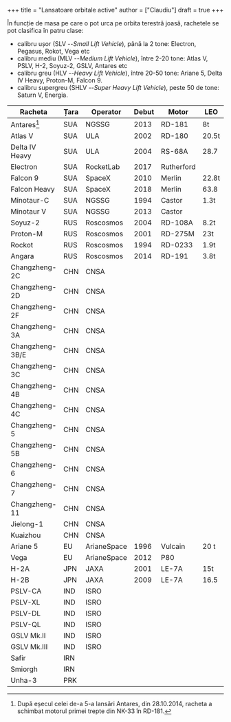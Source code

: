 +++
title = "Lansatoare orbitale active"
author = ["Claudiu"]
draft = true
+++

În funcție de masa pe care o pot urca pe orbita terestră joasă, rachetele se pot clasifica în patru clase:

-   calibru ușor (SLV --_Small Lift Vehicle_), până la 2 tone: Electron, Pegasus, Rokot, Vega etc
-   calibru mediu (MLV --_Medium Lift Vehicle_), între 2-20 tone: Atlas V, PSLV, H-2, Soyuz-2, GSLV, Antares etc
-   calibru greu (HLV --_Heavy Lift Vehicle_), între 20-50 tone: Ariane 5, Delta IV Heavy, Proton-M, Falcon 9.
-   calibru supergreu (SHLV --_Super Heavy Lift Vehicle_), peste 50 de tone: Saturn V, Energia.

| Racheta         | Țara | Operator    | Debut | Motor      | LEO   | SSO   | GTO   | Lansări | Succese | Eșecuri |
|-----------------|------|-------------|-------|------------|-------|-------|-------|---------|---------|---------|
| Antares[^fn:1]  | SUA  | NGSSG       | 2013  | RD-181     | 8t    |       |       | 10      | 9       | 1       |
| Atlas V         | SUA  | ULA         | 2002  | RD-180     | 20.5t |       | 8.9t  | 80      | 79      | (1)     |
| Delta IV Heavy  | SUA  | ULA         | 2004  | RS-68A     | 28.7  |       | 14.2t | 10      | 9       | (1)     |
| Electron        | SUA  | RocketLab   | 2017  | Rutherford |       | 225kg |       | 9       | 8       | 1       |
| Falcon 9        | SUA  | SpaceX      | 2010  | Merlin     | 22.8t |       | 8.3t  | 74      | 72      | 1+(1)   |
| Falcon Heavy    | SUA  | SpaceX      | 2018  | Merlin     | 63.8  |       | 26.7  | 3       | 3       | 0       |
| Minotaur-C      | SUA  | NGSSG       | 1994  | Castor     | 1.3t  |       |       | 10      | 7       | 3       |
| Minotaur V      | SUA  | NGSSG       | 2013  | Castor     |       |       | 532kg | 1       | 1       | 0       |
| Soyuz-2         | RUS  | Roscosmos   | 2004  | RD-108A    | 8.2t  | 4.9t  | 3.2t  | 93      | 86      | 4+(3)   |
| Proton-M        | RUS  | Roscosmos   | 2001  | RD-275M    | 23t   |       | 6.3   | 108     | 97      | 9+(2)   |
| Rockot          | RUS  | Roscosmos   | 1994  | RD-0233    | 1.9t  | 1.2t  |       | 33      | 30      | 2+(1)   |
| Angara          | RUS  | Roscosmos   | 2014  | RD-191     | 3.8t  |       | 5.4t  | 2       | 2       | 0       |
| Changzheng-2C   | CHN  | CNSA        |       |            |       |       |       |         |         |         |
| Changzheng-2D   | CHN  | CNSA        |       |            |       |       |       |         |         |         |
| Changzheng-2F   | CHN  | CNSA        |       |            |       |       |       |         |         |         |
| Changzheng-3A   | CHN  | CNSA        |       |            |       |       |       |         |         |         |
| Changzheng-3B/E | CHN  | CNSA        |       |            |       |       |       |         |         |         |
| Changzheng-3C   | CHN  | CNSA        |       |            |       |       |       |         |         |         |
| Changzheng-4B   | CHN  | CNSA        |       |            |       |       |       |         |         |         |
| Changzheng-4C   | CHN  | CNSA        |       |            |       |       |       |         |         |         |
| Changzheng-5    | CHN  | CNSA        |       |            |       |       |       |         |         |         |
| Changzheng-5B   | CHN  | CNSA        |       |            |       |       |       |         |         |         |
| Changzheng-6    | CHN  | CNSA        |       |            |       |       |       |         |         |         |
| Changzheng-7    | CHN  | CNSA        |       |            |       |       |       |         |         |         |
| Changzheng-11   | CHN  | CNSA        |       |            |       |       |       |         |         |         |
| Jielong-1       | CHN  | CNSA        |       |            |       |       |       |         |         |         |
| Kuaizhou        | CHN  | CNSA        |       |            |       |       |       |         |         |         |
| Ariane 5        | EU   | ArianeSpace | 1996  | Vulcain    | 20 t  |       | 10.9t | 106     | 101     | 2(3)    |
| Vega            | EU   | ArianeSpace | 2012  | P80        |       | 1.45t |       | 15      | 14      | 1       |
| H-2A            | JPN  | JAXA        | 2001  | LE-7A      | 15t   |       | 6t    | 40      | 39      | 1       |
| H-2B            | JPN  | JAXA        | 2009  | LE-7A      | 16.5  |       | 8t    | 8       | 8       | 0       |
| PSLV-CA         | IND  | ISRO        |       |            |       |       |       |         |         |         |
| PSLV-XL         | IND  | ISRO        |       |            |       |       |       |         |         |         |
| PSLV-DL         | IND  | ISRO        |       |            |       |       |       |         |         |         |
| PSLV-QL         | IND  | ISRO        |       |            |       |       |       |         |         |         |
| GSLV Mk.II      | IND  | ISRO        |       |            |       |       |       |         |         |         |
| GSLV Mk.III     | IND  | ISRO        |       |            |       |       |       |         |         |         |
| Safir           | IRN  |             |       |            |       |       |       |         |         |         |
| Smiorgh         | IRN  |             |       |            |       |       |       |         |         |         |
| Unha-3          | PRK  |             |       |            |       |       |       |         |         |         |

[^fn:1]: După eșecul celei de-a 5-a lansări Antares, din 28.10.2014, racheta a schimbat motorul primei trepte din NK-33 în RD-181.